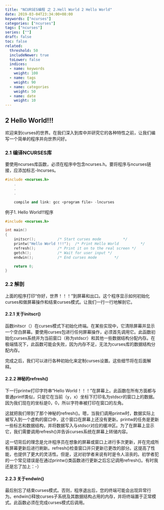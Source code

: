 ```yaml
---
title: "NCURSES编程 之 2.Hell World 2 Hello World"
date: 2019-03-04T23:34:00+08:00
keywords: ["ncurses"]
categories: ["ncurses"]
tags: ["ncurses"]
series: [""]
draft: false
toc: false
related:
  threshold: 50
  includeNewer: true
  toLower: false
  indices:
  - name: keywords
    weight: 100
  - name: tags
    weight: 90
  - name: categories
    weight: 50
  - name: date
    weight: 10
---
```


## 2 Hello World!!!
欢迎来到curses的世界。在我们深入到库中并研究它的各种特性之前，让我们编写一个简单的程序并向世界问好。

### 2.1 编译NCURSES库
要使用ncurses库函数，必须在程序中包含ncurses.h。要将程序与ncurses链接，应添加标志-lncurses。
```cpp
#include <ncurses.h>
    .
    .
    .

    compile and link: gcc <program file> -lncurses
```
例子1. Hello World!!!程序
```cpp
#include <ncurses.h>

int main()
{
	initscr();			/* Start curses mode 		  */
	printw("Hello World !!!");	/* Print Hello World		  */
	refresh();			/* Print it on to the real screen */
	getch();			/* Wait for user input */
	endwin();			/* End curses mode		  */

	return 0;
}
```
### 2.2 解剖
上面的程序打印“你好，世界！！！”到屏幕和出口。这个程序显示如何初始化curses和做屏幕操作和结束curses模式。让我们一行一行地解剖它。

#### 2.2.1 关于initscr()
函数initscr（）在curses模式下初始化终端。在某些实现中，它清除屏幕并显示一个空白屏幕。要使用curses包进行任何屏幕操作，必须首先调用它。此函数初始化curses系统并为当前窗口（称为stdscr）和其他一些数据结构分配内存。在极端情况下，此函数可能会失败，因为内存不足，无法为curses库的数据结构分配内存。

完成之后，我们可以进行各种初始化来定制curses设置。这些细节将在后面解释。

#### 2.2.2 神秘的refresh()
下一行printw打印字符串“Hello World！！！”在屏幕上。此函数在所有方面都与普通printf类似，只是它在当前（y，x）坐标下打印名为stdscr的窗口上的数据。因为我们现在的坐标是0，0，所以字符串被打印在窗口的左角。

这就把我们带到了那个神秘的refresh()。嗯，当我们调用printw时，数据实际上被写入到一个虚构的窗口中，这个窗口在屏幕上还没有更新。printw的任务是更新一些标志和数据结构，并将数据写入与stdscr对应的缓冲区。为了在屏幕上显示它，我们需要调用refresh()并告诉curses系统在屏幕上转储内容。

这一切背后的理念是允许程序员在想象的屏幕或窗口上进行多次更新，并在完成所有屏幕更新后进行刷新。refresh()检查窗口并只更新已更改的部分。这提高了性能，也提供了更大的灵活性。但是，这对初学者来说有时是令人沮丧的。初学者犯的一个常见错误是在通过printw()类函数进行更新之后忘记调用refresh()。有时我还是忘了加上：-）

#### 2.2.3 关于endwin()
最后别忘了结束curses模式。否则，程序退出后，您的终端可能会出现异常行为。endwin()释放curses子系统及其数据结构占用的内存，并将终端置于正常模式。此函数必须在完成curses模式后调用。
